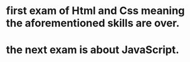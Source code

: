 # first exam of Html and Css meaning the aforementioned skills are over.
# the next exam is about JavaScript.
